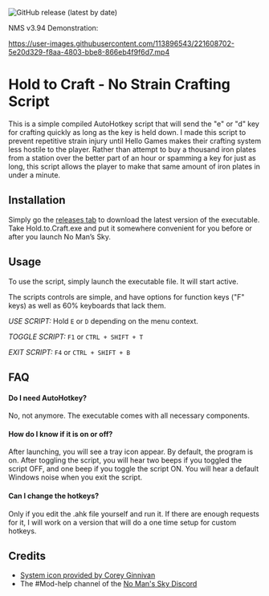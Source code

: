 ![GitHub release (latest by date)](https://img.shields.io/github/v/release/Kubia-Beta/Hold_to_Craft?style=plastic)

NMS v3.94 Demonstration:

https://user-images.githubusercontent.com/113896543/221608702-5e20d329-f8aa-4803-bbe8-866eb4f9f6d7.mp4


# Hold to Craft - No Strain Crafting Script

This is a simple compiled AutoHotkey script that will send the "e" or "d" key for crafting quickly as long as the key is held down. I made this script to prevent repetitive strain injury until Hello Games makes their crafting system less hostile to the player. Rather than attempt to buy a thousand iron plates from a station over the better part of an hour or spamming a key for just as long, this script allows the player to make that same amount of iron plates in under a minute.
## Installation

Simply go the [releases tab](https://github.com/Kubia-Beta/Hold_to_Craft/releases) to download the latest version of the executable. Take Hold.to.Craft.exe and put it somewhere convenient for you before or after you launch No Man’s Sky.
    
## Usage

To use the script, simply launch the executable file. It will start active.

The scripts controls are simple, and have options for function keys ("F" keys) as well as 60% keyboards that lack them.

_USE SCRIPT:_ Hold `E` or `D` depending on the menu context.

_TOGGLE SCRIPT:_ `F1` or `CTRL + SHIFT + T`

_EXIT SCRIPT:_ `F4` or `CTRL + SHIFT + B`
## FAQ

#### Do I need AutoHotkey?

No, not anymore. The executable comes with all necessary components.

#### How do I know if it is on or off?

After launching, you will see a tray icon appear. By default, the program is on. After toggling the script, you will hear two beeps if you toggled the script OFF, and one beep if you toggle the script ON. You will hear a default Windows noise when you exit the script.

#### Can I change the hotkeys?

Only if you edit the .ahk file yourself and run it. If there are enough requests for it, I will work on a version that will do a one time setup for custom hotkeys.
## Credits

 - [System icon provided by Corey Ginnivan](https://www.systemuicons.com/images/icons/code.svg)
 - The #Mod-help channel of the [No Man's Sky Discord](https://discord.gg/22ZAU9H)

